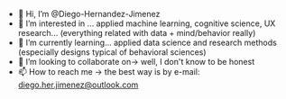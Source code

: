 - 👋 Hi, I’m @Diego-Hernandez-Jimenez
- 👀 I’m interested in ... applied machine learning, cognitive science, UX research... (everything related with data + mind/behavior really)
- 🌱 I’m currently learning... applied data science and research methods (especially designs typical of behavioral sciences)
- 💞️ I’m looking to collaborate on-> well, I don't know to be honest
- 📫 How to reach me -> the best way is by e-mail: diego.her.jimenez@outlook.com

<!---
Diego-Hernandez-Jimenez/Diego-Hernandez-Jimenez is a ✨ special ✨ repository because its `README.md` (this file) appears on your GitHub profile.
You can click the Preview link to take a look at your changes.
--->
